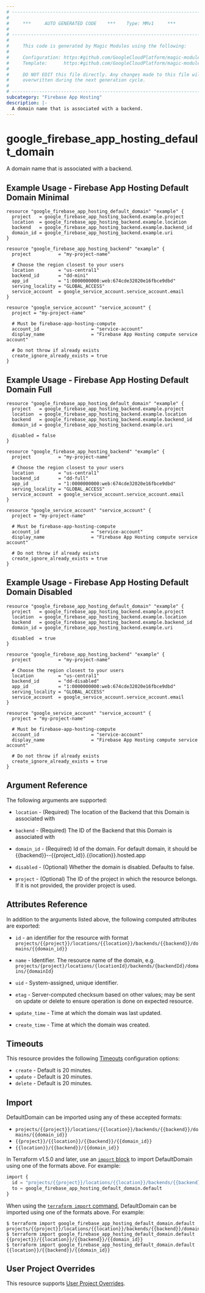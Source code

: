 ```yaml
---
# ----------------------------------------------------------------------------
#
#     ***     AUTO GENERATED CODE    ***    Type: MMv1     ***
#
# ----------------------------------------------------------------------------
#
#     This code is generated by Magic Modules using the following:
#
#     Configuration: https:#github.com/GoogleCloudPlatform/magic-modules/tree/main/mmv1/products/firebaseapphosting/DefaultDomain.yaml
#     Template:      https:#github.com/GoogleCloudPlatform/magic-modules/tree/main/mmv1/templates/terraform/resource.html.markdown.tmpl
#
#     DO NOT EDIT this file directly. Any changes made to this file will be
#     overwritten during the next generation cycle.
#
# ----------------------------------------------------------------------------
subcategory: "Firebase App Hosting"
description: |-
  A domain name that is associated with a backend.
---
```


# google_firebase_app_hosting_default_domain

A domain name that is associated with a backend.



## Example Usage - Firebase App Hosting Default Domain Minimal


```hcl
resource "google_firebase_app_hosting_default_domain" "example" {
  project   = google_firebase_app_hosting_backend.example.project
  location  = google_firebase_app_hosting_backend.example.location
  backend   = google_firebase_app_hosting_backend.example.backend_id
  domain_id = google_firebase_app_hosting_backend.example.uri
}

resource "google_firebase_app_hosting_backend" "example" {
  project          = "my-project-name"

  # Choose the region closest to your users
  location         = "us-central1"
  backend_id       = "dd-mini"
  app_id           = "1:0000000000:web:674cde32020e16fbce9dbd"
  serving_locality = "GLOBAL_ACCESS"
  service_account  = google_service_account.service_account.email
}

resource "google_service_account" "service_account" {
  project = "my-project-name"

  # Must be firebase-app-hosting-compute
  account_id                   = "service-account"
  display_name                 = "Firebase App Hosting compute service account"

  # Do not throw if already exists
  create_ignore_already_exists = true
}
```
## Example Usage - Firebase App Hosting Default Domain Full


```hcl
resource "google_firebase_app_hosting_default_domain" "example" {
  project   = google_firebase_app_hosting_backend.example.project
  location  = google_firebase_app_hosting_backend.example.location
  backend   = google_firebase_app_hosting_backend.example.backend_id
  domain_id = google_firebase_app_hosting_backend.example.uri

  disabled = false
}

resource "google_firebase_app_hosting_backend" "example" {
  project          = "my-project-name"

  # Choose the region closest to your users
  location         = "us-central1"
  backend_id       = "dd-full"
  app_id           = "1:0000000000:web:674cde32020e16fbce9dbd"
  serving_locality = "GLOBAL_ACCESS"
  service_account  = google_service_account.service_account.email
}

resource "google_service_account" "service_account" {
  project = "my-project-name"

  # Must be firebase-app-hosting-compute
  account_id                   = "service-account"
  display_name                 = "Firebase App Hosting compute service account"

  # Do not throw if already exists
  create_ignore_already_exists = true
}
```
## Example Usage - Firebase App Hosting Default Domain Disabled


```hcl
resource "google_firebase_app_hosting_default_domain" "example" {
  project   = google_firebase_app_hosting_backend.example.project
  location  = google_firebase_app_hosting_backend.example.location
  backend   = google_firebase_app_hosting_backend.example.backend_id
  domain_id = google_firebase_app_hosting_backend.example.uri

  disabled  = true
}

resource "google_firebase_app_hosting_backend" "example" {
  project          = "my-project-name"

  # Choose the region closest to your users
  location         = "us-central1"
  backend_id       = "dd-disabled"
  app_id           = "1:0000000000:web:674cde32020e16fbce9dbd"
  serving_locality = "GLOBAL_ACCESS"
  service_account  = google_service_account.service_account.email
}

resource "google_service_account" "service_account" {
  project = "my-project-name"

  # Must be firebase-app-hosting-compute
  account_id                   = "service-account"
  display_name                 = "Firebase App Hosting compute service account"

  # Do not throw if already exists
  create_ignore_already_exists = true
}
```

## Argument Reference

The following arguments are supported:


* `location` -
  (Required)
  The location of the Backend that this Domain is associated with

* `backend` -
  (Required)
  The ID of the Backend that this Domain is associated with

* `domain_id` -
  (Required)
  Id of the domain. For default domain, it should be {{backend}}--{{project_id}}.{{location}}.hosted.app


* `disabled` -
  (Optional)
  Whether the domain is disabled. Defaults to false.

* `project` - (Optional) The ID of the project in which the resource belongs.
    If it is not provided, the provider project is used.



## Attributes Reference

In addition to the arguments listed above, the following computed attributes are exported:

* `id` - an identifier for the resource with format `projects/{{project}}/locations/{{location}}/backends/{{backend}}/domains/{{domain_id}}`

* `name` -
  Identifier. The resource name of the domain, e.g.
  `projects/{project}/locations/{locationId}/backends/{backendId}/domains/{domainId}`

* `uid` -
  System-assigned, unique identifier.

* `etag` -
  Server-computed checksum based on other values; may be sent
  on update or delete to ensure operation is done on expected resource.

* `update_time` -
  Time at which the domain was last updated.

* `create_time` -
  Time at which the domain was created.


## Timeouts

This resource provides the following
[Timeouts](https://developer.hashicorp.com/terraform/plugin/sdkv2/resources/retries-and-customizable-timeouts) configuration options:

- `create` - Default is 20 minutes.
- `update` - Default is 20 minutes.
- `delete` - Default is 20 minutes.

## Import


DefaultDomain can be imported using any of these accepted formats:

* `projects/{{project}}/locations/{{location}}/backends/{{backend}}/domains/{{domain_id}}`
* `{{project}}/{{location}}/{{backend}}/{{domain_id}}`
* `{{location}}/{{backend}}/{{domain_id}}`


In Terraform v1.5.0 and later, use an [`import` block](https://developer.hashicorp.com/terraform/language/import) to import DefaultDomain using one of the formats above. For example:

```tf
import {
  id = "projects/{{project}}/locations/{{location}}/backends/{{backend}}/domains/{{domain_id}}"
  to = google_firebase_app_hosting_default_domain.default
}
```

When using the [`terraform import` command](https://developer.hashicorp.com/terraform/cli/commands/import), DefaultDomain can be imported using one of the formats above. For example:

```
$ terraform import google_firebase_app_hosting_default_domain.default projects/{{project}}/locations/{{location}}/backends/{{backend}}/domains/{{domain_id}}
$ terraform import google_firebase_app_hosting_default_domain.default {{project}}/{{location}}/{{backend}}/{{domain_id}}
$ terraform import google_firebase_app_hosting_default_domain.default {{location}}/{{backend}}/{{domain_id}}
```

## User Project Overrides

This resource supports [User Project Overrides](https://registry.terraform.io/providers/hashicorp/google/latest/docs/guides/provider_reference#user_project_override).
